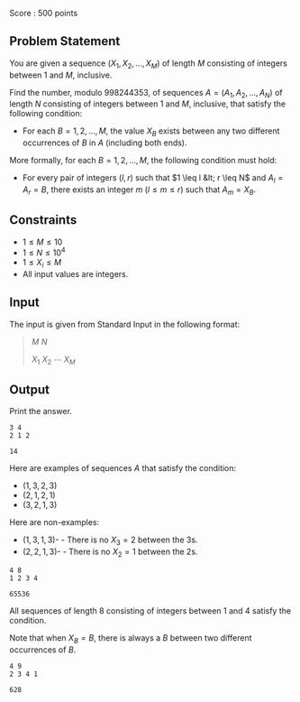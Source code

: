 Score : $500$ points

## Problem Statement

You are given a sequence $(X_1, X_2, \dots, X_M)$ of length $M$ consisting of integers between $1$ and $M$, inclusive.

Find the number, modulo $998244353$, of sequences $A = (A_1, A_2, \dots, A_N)$ of length $N$ consisting of integers between $1$ and $M$, inclusive, that satisfy the following condition:

- For each $B = 1, 2, \dots, M$, the value $X_B$ exists between any two different occurrences of $B$ in $A$ (including both ends).

More formally, for each $B = 1, 2, \dots, M$, the following condition must hold:

- For every pair of integers $(l, r)$ such that $1 \leq l &lt; r \leq N$ and $A_l = A_r = B$, there exists an integer $m$ ($l \leq m \leq r$) such that $A_m = X_B$.

## Constraints

- $1 \leq M \leq 10$
- $1 \leq N \leq 10^4$
- $1 \leq X_i \leq M$
- All input values are integers.

## Input

The input is given from Standard Input in the following format:

> $M$ $N$
> 
> $X_1$ $X_2$ $\cdots$ $X_M$

## Output

Print the answer.

```input1
3 4
2 1 2
```

```output1
14
```

Here are examples of sequences $A$ that satisfy the condition:

- $(1, 3, 2, 3)$
- $(2, 1, 2, 1)$
- $(3, 2, 1, 3)$

Here are non-examples:

- $(1, 3, 1, 3)$-   - There is no $X_3 = 2$ between the $3$s.
- $(2, 2, 1, 3)$-   - There is no $X_2 = 1$ between the $2$s.

```input2
4 8
1 2 3 4
```

```output2
65536
```

All sequences of length $8$ consisting of integers between $1$ and $4$ satisfy the condition.

Note that when $X_B = B$, there is always a $B$ between two different occurrences of $B$.

```input3
4 9
2 3 4 1
```

```output3
628
```